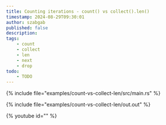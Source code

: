 ```yaml
---
title: Counting iterations - count() vs collect().len()
timestamp: 2024-08-29T09:30:01
author: szabgab
published: false
description:
tags:
    - count
    - collect
    - len
    - next
    - drop
todo:
    - TODO
---
```


{% include file="examples/count-vs-collect-len/src/main.rs" %}

{% include file="examples/count-vs-collect-len/out.out" %}



{% youtube id="" %}

